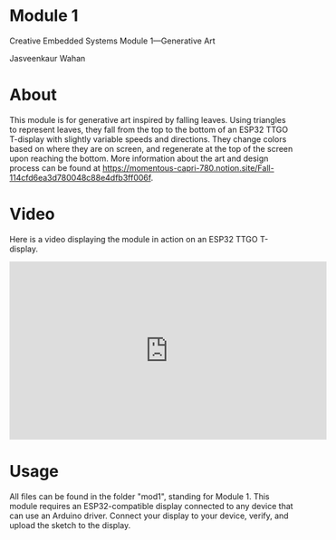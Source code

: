 # Module 1
Creative Embedded Systems Module 1—Generative Art

Jasveenkaur Wahan

# About
This module is for generative art inspired by falling leaves. Using triangles to represent leaves, they fall from the top to the bottom of an ESP32 TTGO T-display with slightly variable speeds and directions. They change colors based on where they are on screen, and regenerate at the top of the screen upon reaching the bottom. More information about the art and design process can be found at https://momentous-capri-780.notion.site/Fall-114cfd6ea3d780048c88e4dfb3ff006f. 

# Video
Here is a video displaying the module in action on an ESP32 TTGO T-display.
<iframe width="560" height="315" src="https://www.youtube.com/embed/3y_dxheVItw?si=V39vZ9AN958We2Jy" title="YouTube video player" frameborder="0" allow="accelerometer; autoplay; clipboard-write; encrypted-media; gyroscope; picture-in-picture; web-share" referrerpolicy="strict-origin-when-cross-origin" allowfullscreen></iframe>

# Usage
All files can be found in the folder "mod1", standing for Module 1. This module requires an ESP32-compatible display connected to any device that can use an Arduino driver. Connect your display to your device, verify, and upload the sketch to the display. 
